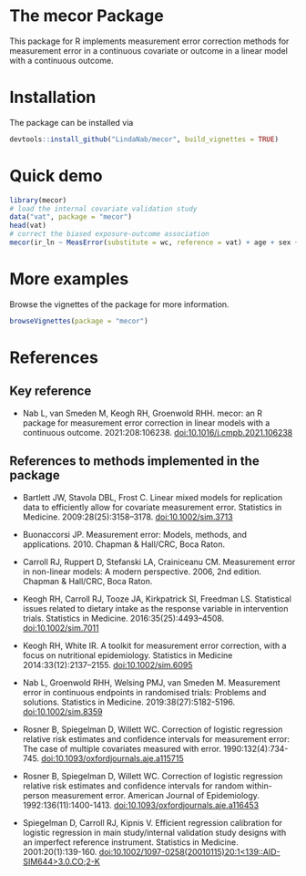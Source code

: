 <!-- README.md is generated from README.Rmd. Please edit that file -->

The mecor Package
=================

This package for R implements measurement error correction methods for
measurement error in a continuous covariate or outcome in a linear model
with a continuous outcome.

Installation
============

The package can be installed via

``` r
devtools::install_github("LindaNab/mecor", build_vignettes = TRUE)
```

Quick demo
==========

``` r
library(mecor)
# load the internal covariate validation study
data("vat", package = "mecor")
head(vat)
# correct the biased exposure-outcome association
mecor(ir_ln ~ MeasError(substitute = wc, reference = vat) + age + sex + tbf, data = vat, method = "standard")
```

More examples
=============

Browse the vignettes of the package for more information.

``` r
browseVignettes(package = "mecor")
```

References
==========

Key reference
-------------

-   Nab L, van Smeden M, Keogh RH, Groenwold RHH. mecor: an R package
    for measurement error correction in linear models with a continuous
    outcome. 2021:208:106238. 
    [doi:10.1016/j.cmpb.2021.106238](https://doi.org/10.1016/j.cmpb.2021.106238)

References to methods implemented in the package
------------------------------------------------

-   Bartlett JW, Stavola DBL, Frost C. Linear mixed models for
    replication data to efficiently allow for covariate measurement
    error. Statistics in Medicine. 2009:28(25):3158–3178.
    [doi:10.1002/sim.3713](https://doi.org/10.1002/sim.3713)

-   Buonaccorsi JP. Measurement error: Models, methods, and
    applications. 2010. Chapman & Hall/CRC, Boca Raton.

-   Carroll RJ, Ruppert D, Stefanski LA, Crainiceanu CM. Measurement
    error in non-linear models: A modern perspective. 2006, 2nd edition.
    Chapman & Hall/CRC, Boca Raton.

-   Keogh RH, Carroll RJ, Tooze JA, Kirkpatrick SI, Freedman LS.
    Statistical issues related to dietary intake as the response
    variable in intervention trials. Statistics in Medicine.
    2016:35(25):4493–4508.
    [doi:10.1002/sim.7011](https://doi.org/10.1002/sim.7011)

-   Keogh RH, White IR. A toolkit for measurement error correction, with
    a focus on nutritional epidemiology. Statistics in Medicine
    2014:33(12):2137–2155.
    [doi:10.1002/sim.6095](https://doi.org/10.1002/sim.6095)

-   Nab L, Groenwold RHH, Welsing PMJ, van Smeden M. Measurement error
    in continuous endpoints in randomised trials: Problems and
    solutions. Statistics in Medicine. 2019:38(27):5182-5196.
    [doi:10.1002/sim.8359](https://doi.org/10.1002/sim.8359)

-   Rosner B, Spiegelman D, Willett WC. Correction of logistic
    regression relative risk estimates and confidence intervals for
    measurement error: The case of multiple covariates measured with
    error. 1990:132(4):734-745.
    [doi:10.1093/oxfordjournals.aje.a115715](https://doi.org/10.1093/oxfordjournals.aje.a115715)

-   Rosner B, Spiegelman D, Willett WC. Correction of logistic
    regression relative risk estimates and confidence intervals for
    random within-person measurement error. American Journal of
    Epidemiology. 1992:136(11):1400-1413.
    [doi:10.1093/oxfordjournals.aje.a116453](https://doi.org/10.1093/oxfordjournals.aje.a116453)

-   Spiegelman D, Carroll RJ, Kipnis V. Efficient regression calibration
    for logistic regression in main study/internal validation study
    designs with an imperfect reference instrument. Statistics in
    Medicine. 2001:20(1):139-160.
    [doi:10.1002/1097-0258(20010115)20:1\<139::AID-SIM644\>3.0.CO;2-K](https://doi.org/10.1002/1097-0258(20010115)20:1%3C139::AID-SIM644%3E3.0.CO;2-K)
